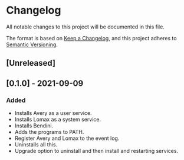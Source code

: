# Changelog
All notable changes to this project will be documented in this file.

The format is based on [Keep a Changelog](https://keepachangelog.com/en/1.0.0/),
and this project adheres to [Semantic Versioning](https://semver.org/spec/v2.0.0.html).

## [Unreleased]

## [0.1.0] - 2021-09-09

### Added
- Installs Avery as a user service.
- Installs Lomax as a system service.
- Installs Bendini.
- Adds the programs to PATH.
- Register Avery and Lomax to the event log.
- Uninstalls all this.
- Upgrade option to uninstall and then install and restarting services.
